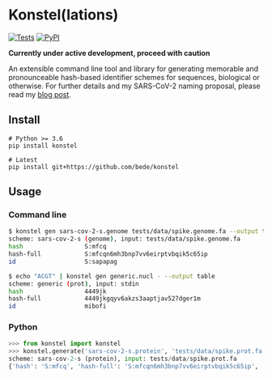 # Konstel(lations)

[![Tests](https://github.com/bede/konstel/actions/workflows/test.yml/badge.svg)](https://github.com/bede/konstel/actions)
[![PyPI](https://badge.fury.io/py/konstel.svg)](https://badge.fury.io/py/konstel)

**Currently under active development, proceed with caution**

An extensible command line tool and library for generating memorable and pronounceable hash-based identifier schemes for sequences, biological or otherwise. For further details and my SARS-CoV-2 naming proposal, please read my [blog post](https://log.bede.im/2021/01/19/covid-hashes).



## Install

```shell
# Python >= 3.6
pip install konstel

# Latest
pip install git+https://github.com/bede/konstel
```



## Usage 

### Command line

```bash
$ konstel gen sars-cov-2-s.genome tests/data/spike.genome.fa --output table
scheme: sars-cov-2-s (genome), input: tests/data/spike.genome.fa
hash                 S:mfcq         
hash-full            S:mfcqn6mh3bnp7vv6eirptvbqik5c65ip
id                   S:sapapag      

$ echo "ACGT" | konstel gen generic.nucl - --output table
scheme: generic (prot), input: stdin
hash                 4449jk         
hash-full            4449jkgqyv6akzs3aaptjav527dger1m
id                   mibofi    
```



### Python

```python
>>> from konstel import konstel
>>> konstel.generate('sars-cov-2-s.protein', 'tests/data/spike.prot.fa')
scheme: sars-cov-2-s (protein), input: tests/data/spike.prot.fa
{'hash': 'S:mfcq', 'hash-full': 'S:mfcqn6mh3bnp7vv6eirptvbqik5c65ip', 'id': 'S:sapapag'}
```